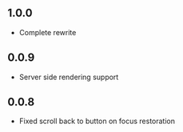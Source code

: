 ## 1.0.0
- Complete rewrite

## 0.0.9
- Server side rendering support

## 0.0.8
- Fixed scroll back to button on focus restoration
